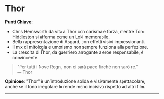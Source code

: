 # Thor 

 **Punti Chiave**: 
  - Chris Hemsworth dà vita a Thor con carisma e forza, mentre Tom Hiddleston si afferma come un Loki memorabile.
  - Bella rappresentazione di Asgard, con effetti visivi impressionanti.
  - Il mix di mitologia e umorismo non sempre funziona alla perfezione.
  - La crescita di Thor, da guerriero arrogante a eroe responsabile, è convincente.

> "Per tutti i Nove Regni, non ci sarà pace finché non sarò re."  
> — Thor

**Opinione**: "Thor" è un’introduzione solida e visivamente spettacolare, anche se il tono irregolare lo rende meno incisivo rispetto ad altri film.

---